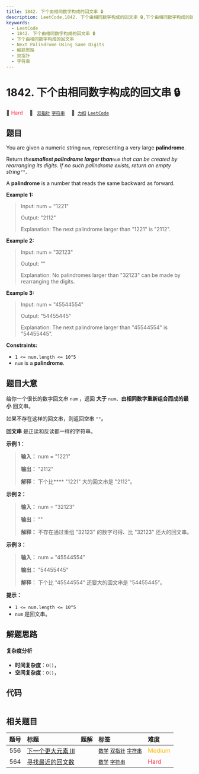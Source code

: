 ```yaml
---
title: 1842. 下个由相同数字构成的回文串 🔒
description: LeetCode,1842. 下个由相同数字构成的回文串 🔒,下个由相同数字构成的回文串,Next Palindrome Using Same Digits,解题思路,双指针,字符串
keywords:
  - LeetCode
  - 1842. 下个由相同数字构成的回文串 🔒
  - 下个由相同数字构成的回文串
  - Next Palindrome Using Same Digits
  - 解题思路
  - 双指针
  - 字符串
---
```


# 1842. 下个由相同数字构成的回文串 🔒

🔴 <font color=#ff334b>Hard</font>&emsp; 🔖&ensp; [`双指针`](/tag/two-pointers.md) [`字符串`](/tag/string.md)&emsp; 🔗&ensp;[`力扣`](https://leetcode.cn/problems/next-palindrome-using-same-digits) [`LeetCode`](https://leetcode.com/problems/next-palindrome-using-same-digits)

## 题目

You are given a numeric string `num`, representing a very large
**palindrome**.

Return _the**smallest palindrome larger than**_`num` _that can be created by
rearranging its digits. If no such palindrome exists, return an empty
string_`""`.

A **palindrome** is a number that reads the same backward as forward.



**Example 1:**

> Input: num = "1221"
> 
> Output: "2112"
> 
> Explanation:  The next palindrome larger than "1221" is "2112".

**Example 2:**

> Input: num = "32123"
> 
> Output: ""
> 
> Explanation:  No palindromes larger than "32123" can be made by rearranging the digits.

**Example 3:**

> Input: num = "45544554"
> 
> Output: "54455445"
> 
> Explanation: The next palindrome larger than "45544554" is "54455445".

**Constraints:**

  * `1 <= num.length <= 10^5`
  * `num` is a **palindrome**.


## 题目大意

给你一个很长的数字回文串 `num` ，返回 **大于** `num`、**由相同数字重新组合而成的最小** 回文串。

如果不存在这样的回文串，则返回空串 `""`。

**回文串** 是正读和反读都一样的字符串。

**示例 1：**

> 
> 
> 
> 
> 
> **输入：** num = "1221"
> 
> **输出：** "2112"
> 
> **解释：** 下个比**** "1221" 大的回文串是 "2112"。
> 
> 

**示例 2：**

> 
> 
> 
> 
> 
> **输入：** num = "32123"
> 
> **输出：** ""
> 
> **解释：** 不存在通过重组 "32123" 的数字可得、比 "32123" 还大的回文串。
> 
> 

**示例 3：**

> 
> 
> 
> 
> 
> **输入：** num = "45544554"
> 
> **输出：** "54455445"
> 
> **解释：** 下个比 "45544554" 还要大的回文串是 "54455445"。
> 
> 

**提示：**

  * `1 <= num.length <= 10^5`
  * `num` 是回文串。


## 解题思路

#### 复杂度分析

- **时间复杂度**：`O()`，
- **空间复杂度**：`O()`，

## 代码

```javascript

```

## 相关题目

<!-- prettier-ignore -->
| 题号 | 标题 | 题解 | 标签 | 难度 |
| :------: | :------ | :------: | :------ | :------ |
| 556 | [下一个更大元素 III](https://leetcode.com/problems/next-greater-element-iii) |  |  [`数学`](/tag/math.md) [`双指针`](/tag/two-pointers.md) [`字符串`](/tag/string.md) | <font color=#ffb800>Medium</font> |
| 564 | [寻找最近的回文数](https://leetcode.com/problems/find-the-closest-palindrome) |  |  [`数学`](/tag/math.md) [`字符串`](/tag/string.md) | <font color=#ff334b>Hard</font> |